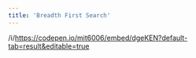 ```yaml
---
title: 'Breadth First Search'
---
```


/i/https://codepen.io/mit6006/embed/dgeKEN?default-tab=result&editable=true
